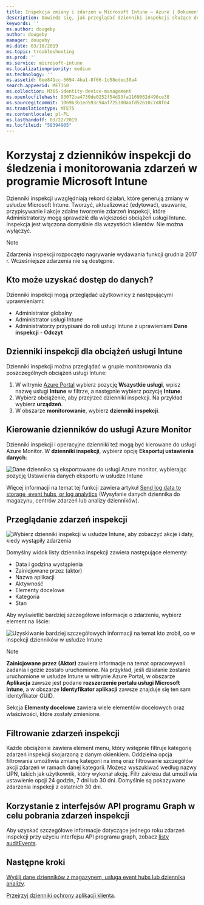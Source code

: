 ```yaml
---
title: Inspekcja zmiany i zdarzeń w Microsoft Intune — Azure | Dokumentacja firmy Microsoft
description: Dowiedz się, jak przeglądać dzienniki inspekcji służące do rejestrowania działań usługi Microsoft Intune.
keywords: ''
ms.author: dougeby
author: dougeby
manager: dougeby
ms.date: 03/18/2019
ms.topic: troubleshooting
ms.prod: ''
ms.service: microsoft-intune
ms.localizationpriority: medium
ms.technology: ''
ms.assetid: 6ee841cc-5694-4ba1-8f66-1d58edec30a4
search.appverid: MET150
ms.collection: M365-identity-device-management
ms.openlocfilehash: 93072ba4730de0252f54d93fa1169062d496ce38
ms.sourcegitcommit: 1069b3b1ed593c94af725300aafd52610c7d8f04
ms.translationtype: MTE75
ms.contentlocale: pl-PL
ms.lasthandoff: 03/22/2019
ms.locfileid: "58394905"
---
```

# <a name="use-audit-logs-to-track-and-monitor-events-in-microsoft-intune"></a>Korzystaj z dzienników inspekcji do śledzenia i monitorowania zdarzeń w programie Microsoft Intune

Dzienniki inspekcji uwzględniają rekord działań, które generują zmiany w usłudze Microsoft Intune. Tworzyć, aktualizować (edytować), usuwanie, przypisywanie i akcje zdalne tworzenie zdarzeń inspekcji, które Administratorzy mogą sprawdzić dla większości obciążeń usługi Intune. Inspekcja jest włączona domyślnie dla wszystkich klientów. Nie można wyłączyć.

> [!NOTE]
> Zdarzenia inspekcji rozpoczęto nagrywanie wydawania funkcji grudnia 2017 r. Wcześniejsze zdarzenia nie są dostępne.

## <a name="who-can-access-the-data"></a>Kto może uzyskać dostęp do danych?

Dzienniki inspekcji mogą przeglądać użytkownicy z następującymi uprawnieniami:

- Administrator globalny
- Administrator usługi Intune
- Administratorzy przypisani do roli usługi Intune z uprawieniami **Dane inspekcji** - **Odczyt**

## <a name="audit-logs-for-intune-workloads"></a>Dzienniki inspekcji dla obciążeń usługi Intune

Dzienniki inspekcji można przeglądać w grupie monitorowania dla poszczególnych obciążeń usługi Intune:

1. W witrynie [Azure Portal](https://portal.azure.com/) wybierz pozycję **Wszystkie usługi**, wpisz nazwę usługi **Intune** w filtrze, a następnie wybierz pozycję **Intune**.
2. Wybierz obciążenie, aby przejrzeć dzienniki inspekcji. Na przykład wybierz **urządzeń**.
3. W obszarze **monitorowanie**, wybierz **dzienniki inspekcji**.

## <a name="route-logs-to-azure-monitor"></a>Kierowanie dzienników do usługi Azure Monitor

Dzienniki inspekcji i operacyjne dzienniki też mogą być kierowane do usługi Azure Monitor. W **dzienniki inspekcji**, wybierz opcję **Eksportuj ustawienia danych**:

![Dane dziennika są eksportowane do usługi Azure monitor, wybierając pozycję Ustawienia danych eksportu w usłudze Intune](./media/audit-logs-export-data-settings.png)

Więcej informacji na temat tej funkcji zawiera artykuł [Send log data to storage, event hubs, or log analytics](review-logs-using-azure-monitor.md) (Wysyłanie danych dziennika do magazynu, centrów zdarzeń lub analizy dzienników).

## <a name="review-audit-events"></a>Przeglądanie zdarzeń inspekcji

![Wybierz dzienniki inspekcji w usłudze Intune, aby zobaczyć akcje i daty, kiedy wystąpiły zdarzenia](./media/monitor-audit-logs.png "dzienniki inspekcji")

Domyślny widok listy dziennika inspekcji zawiera następujące elementy:

- Data i godzina wystąpienia
- Zainicjowane przez (aktor)
- Nazwa aplikacji
- Aktywność
- Elementy docelowe
- Kategoria
- Stan

Aby wyświetlić bardziej szczegółowe informacje o zdarzeniu, wybierz element na liście:

![Uzyskiwanie bardziej szczegółowych informacji na temat kto zrobił, co w inspekcji dzienników w usłudze Intune](./media/monitor-audit-log-detail.png "szczegółach dziennika inspekcji")

> [!NOTE]
> **Zainicjowane przez (Aktor)** zawiera informacje na temat opracowywali zadania i gdzie zostało uruchomione. Na przykład, jeśli działanie zostanie uruchomione w usłudze Intune w witrynie Azure Portal, w obszarze **Aplikacja** zawsze jest podane **rozszerzenie portalu usługi Microsoft Intune**, a w obszarze **Identyfikator aplikacji** zawsze znajduje się ten sam identyfikator GUID.
> 
> Sekcja **Elementy docelowe** zawiera wiele elementów docelowych oraz właściwości, które zostały zmienione.  

## <a name="filter-audit-events"></a>Filtrowanie zdarzeń inspekcji

Każde obciążenie zawiera element menu, który wstępnie filtruje kategorię zdarzeń inspekcji skojarzoną z danym okienkiem. Oddzielna opcja filtrowania umożliwia zmianę kategorii na inną oraz filtrowanie szczegółów akcji zdarzeń w ramach danej kategorii. Możesz wyszukiwać według nazwy UPN, takich jak użytkownik, który wykonał akcję. Filtr zakresu dat umożliwia ustawienie opcji 24 godzin, 7 dni lub 30 dni. Domyślnie są pokazywane zdarzenia inspekcji z ostatnich 30 dni.

## <a name="use-graph-api-to-retrieve-audit-events"></a>Korzystanie z interfejsów API programu Graph w celu pobrania zdarzeń inspekcji

Aby uzyskać szczegółowe informacje dotyczące jednego roku zdarzeń inspekcji przy użyciu interfejsu API programu graph, zobacz [listy auditEvents](https://docs.microsoft.com/graph/api/intune-auditing-auditevent-list?view=graph-rest-1.0).

## <a name="next-steps"></a>Następne kroki

[Wyślij dane dzienników z magazynem, usługa event hubs lub dziennika analizy](review-logs-using-azure-monitor.md).

[Przejrzyj dzienniki ochrony aplikacji klienta](app-protection-policy-settings-log.md).
